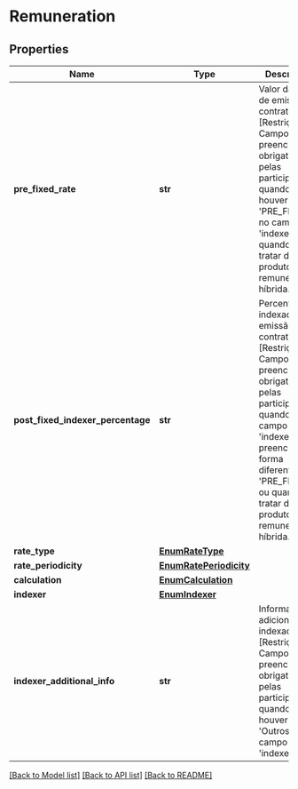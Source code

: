 # Remuneration

## Properties
Name | Type | Description | Notes
------------ | ------------- | ------------- | -------------
**pre_fixed_rate** | **str** | Valor da taxa de emissão do contrato.          [Restrição] Campo de preenchimento obrigatório pelas participantes quando houver &#x27;PRE_FIXADO&#x27; no campo &#x27;indexer&#x27; ou quando se tratar de produto com remuneração híbrida.  | [optional] 
**post_fixed_indexer_percentage** | **str** | Percentual do indexador de emissão do contrato.     [Restrição] Campo de preenchimento obrigatório pelas participantes quando o campo &#x27;indexer&#x27; for preenchido de forma diferente de &#x27;PRE_FIXADO&#x27; ou quando se tratar de produto com remuneração híbrida.  | [optional] 
**rate_type** | [**EnumRateType**](EnumRateType.md) |  | 
**rate_periodicity** | [**EnumRatePeriodicity**](EnumRatePeriodicity.md) |  | 
**calculation** | [**EnumCalculation**](EnumCalculation.md) |  | 
**indexer** | [**EnumIndexer**](EnumIndexer.md) |  | 
**indexer_additional_info** | **str** | Informações adicionais do indexador   [Restrição] Campo de preenchimento obrigatório pelas participantes quando houver &#x27;Outros&#x27; no campo &#x27;indexer&#x27;.  | [optional] 

[[Back to Model list]](../README.md#documentation-for-models) [[Back to API list]](../README.md#documentation-for-api-endpoints) [[Back to README]](../README.md)

